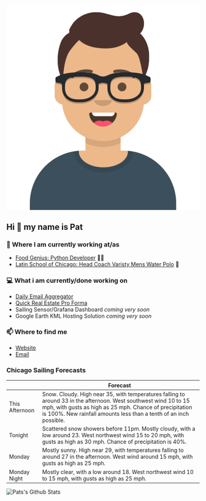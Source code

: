 [![Social banner for p-j-falconer](https://raw.githubusercontent.com/P-J-FALCONER/P-J-FALCONER/master/assets/avataaars.svg)](https://patfalconer.com/)
## Hi :wave: my name is Pat

### 💼 Where I am currently working at/as
- [Food Genius: Python Developer](https://getfoodgenius.com/) 🍔🐍
- [Latin School of Chicago: Head Coach Varisty Mens Water Polo](https://www.latinschool.org/) 🤽


### 💻 What i am currently/done working on
 - [Daily Email Aggregator](https://github.com/P-J-FALCONER/dott_daily_mail)
 - [Quick Real Estate Pro Forma](https://github.com/P-J-FALCONER/henry)
 - Sailing Sensor/Grafana Dashboard *coming very soon*
 - Google Earth KML Hosting Solution *coming very soon*

### 📫 Where to find me
 - [Website](https://patfalconer.com/)
 - [Email](mailto:patrick.j.falconer@gmail.com)


### Chicago Sailing Forecasts
|   | Forecast  |
|---|---|
| This Afternoon | Snow. Cloudy. High near 35, with temperatures falling to around 33 in the afternoon. West southwest wind 10 to 15 mph, with gusts as high as 25 mph. Chance of precipitation is 100%. New rainfall amounts less than a tenth of an inch possible. |
| Tonight | Scattered snow showers before 11pm. Mostly cloudy, with a low around 23. West northwest wind 15 to 20 mph, with gusts as high as 30 mph. Chance of precipitation is 40%. |
| Monday | Mostly sunny. High near 29, with temperatures falling to around 27 in the afternoon. West wind around 15 mph, with gusts as high as 25 mph. |
| Monday Night | Mostly clear, with a low around 18. West northwest wind 10 to 15 mph, with gusts as high as 25 mph. |

![Pats's Github Stats](https://github-readme-stats.vercel.app/api?username=p-j-falconer&show_icons=true&theme=radical)
